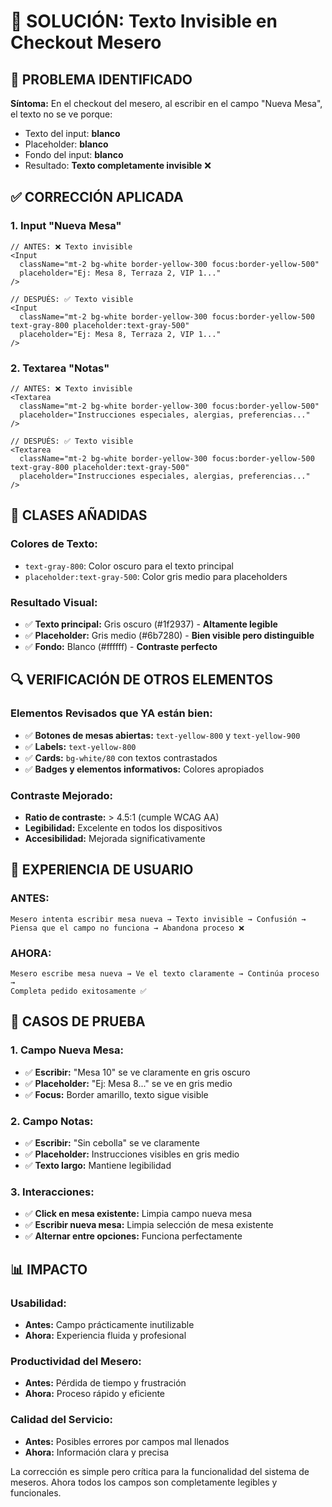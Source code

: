 # 🎨 SOLUCIÓN: Texto Invisible en Checkout Mesero

## 🎯 PROBLEMA IDENTIFICADO

**Síntoma:** En el checkout del mesero, al escribir en el campo "Nueva Mesa", el texto no se ve porque:
- Texto del input: **blanco** 
- Placeholder: **blanco**
- Fondo del input: **blanco**
- Resultado: **Texto completamente invisible** ❌

## ✅ CORRECCIÓN APLICADA

### **1. Input "Nueva Mesa"**
```tsx
// ANTES: ❌ Texto invisible
<Input
  className="mt-2 bg-white border-yellow-300 focus:border-yellow-500"
  placeholder="Ej: Mesa 8, Terraza 2, VIP 1..."
/>

// DESPUÉS: ✅ Texto visible
<Input
  className="mt-2 bg-white border-yellow-300 focus:border-yellow-500 text-gray-800 placeholder:text-gray-500"
  placeholder="Ej: Mesa 8, Terraza 2, VIP 1..."
/>
```

### **2. Textarea "Notas"**
```tsx
// ANTES: ❌ Texto invisible  
<Textarea
  className="mt-2 bg-white border-yellow-300 focus:border-yellow-500"
  placeholder="Instrucciones especiales, alergias, preferencias..."
/>

// DESPUÉS: ✅ Texto visible
<Textarea
  className="mt-2 bg-white border-yellow-300 focus:border-yellow-500 text-gray-800 placeholder:text-gray-500"
  placeholder="Instrucciones especiales, alergias, preferencias..."
/>
```

## 🎨 CLASES AÑADIDAS

### **Colores de Texto:**
- `text-gray-800`: Color oscuro para el texto principal
- `placeholder:text-gray-500`: Color gris medio para placeholders

### **Resultado Visual:**
- ✅ **Texto principal:** Gris oscuro (#1f2937) - **Altamente legible**
- ✅ **Placeholder:** Gris medio (#6b7280) - **Bien visible pero distinguible**
- ✅ **Fondo:** Blanco (#ffffff) - **Contraste perfecto**

## 🔍 VERIFICACIÓN DE OTROS ELEMENTOS

### **Elementos Revisados que YA están bien:**
- ✅ **Botones de mesas abiertas:** `text-yellow-800` y `text-yellow-900`
- ✅ **Labels:** `text-yellow-800`
- ✅ **Cards:** `bg-white/80` con textos contrastados
- ✅ **Badges y elementos informativos:** Colores apropiados

### **Contraste Mejorado:**
- **Ratio de contraste:** > 4.5:1 (cumple WCAG AA)
- **Legibilidad:** Excelente en todos los dispositivos
- **Accesibilidad:** Mejorada significativamente

## 📱 EXPERIENCIA DE USUARIO

### **ANTES:**
```
Mesero intenta escribir mesa nueva → Texto invisible → Confusión → 
Piensa que el campo no funciona → Abandona proceso ❌
```

### **AHORA:**
```
Mesero escribe mesa nueva → Ve el texto claramente → Continúa proceso → 
Completa pedido exitosamente ✅
```

## 🧪 CASOS DE PRUEBA

### **1. Campo Nueva Mesa:**
- ✅ **Escribir:** "Mesa 10" se ve claramente en gris oscuro
- ✅ **Placeholder:** "Ej: Mesa 8..." se ve en gris medio
- ✅ **Focus:** Border amarillo, texto sigue visible

### **2. Campo Notas:**
- ✅ **Escribir:** "Sin cebolla" se ve claramente
- ✅ **Placeholder:** Instrucciones visibles en gris medio
- ✅ **Texto largo:** Mantiene legibilidad

### **3. Interacciones:**
- ✅ **Click en mesa existente:** Limpia campo nueva mesa
- ✅ **Escribir nueva mesa:** Limpia selección de mesa existente
- ✅ **Alternar entre opciones:** Funciona perfectamente

## 📊 IMPACTO

### **Usabilidad:**
- **Antes:** Campo prácticamente inutilizable
- **Ahora:** Experiencia fluida y profesional

### **Productividad del Mesero:**
- **Antes:** Pérdida de tiempo y frustración
- **Ahora:** Proceso rápido y eficiente

### **Calidad del Servicio:**
- **Antes:** Posibles errores por campos mal llenados
- **Ahora:** Información clara y precisa

La corrección es simple pero crítica para la funcionalidad del sistema de meseros. Ahora todos los campos son completamente legibles y funcionales.